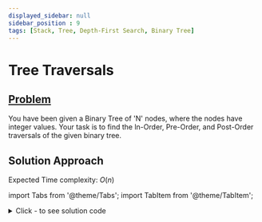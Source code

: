 ```yaml
---
displayed_sidebar: null
sidebar_position : 9
tags: [Stack, Tree, Depth-First Search, Binary Tree]
---
```


# Tree Traversals

## [Problem](https://www.codingninjas.com/codestudio/problems/981269?topList=striver-sde-sheet-problems&utm_source=striver&utm_medium=website)

You have been given a Binary Tree of 'N' nodes, where the nodes have integer values. Your task is to find the ln-Order, Pre-Order, and Post-Order traversals of the given binary tree.

## Solution Approach

Expected Time complexity: $O(n)$

import Tabs from '@theme/Tabs';
import TabItem from '@theme/TabItem';

<details><summary>Click - to see solution code</summary>

<Tabs>
<TabItem value="cpp" label="C++">

```cpp
void traverse(BinaryTreeNode<int> *root, vector<int> &pre, vector<int> &in,
              vector<int> &post) {
    if (!root) return;
    pre.push_back(root->data);
    traverse(root->left, pre, in, post);
    in.push_back(root->data);
    traverse(root->right, pre, in, post);
    post.push_back(root->data);
}

vector<vector<int>> getTreeTraversal(BinaryTreeNode<int> *root) {
    vector<int> pre, in, post;
    traverse(root, pre, in, post);
    return {in, pre, post};
}
```
</TabItem>
</Tabs>

</details>
